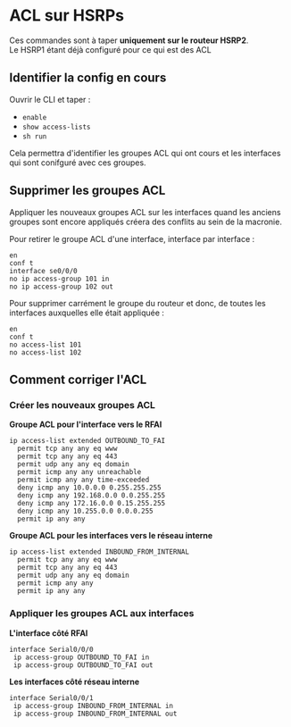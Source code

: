 # ACL sur HSRPs
Ces commandes sont à taper **uniquement sur le routeur HSRP2**.<br>
Le HSRP1 étant déjà configuré pour ce qui est des ACL

## Identifier la config en cours
Ouvrir le CLI et taper :
- `enable`
- `show access-lists`
- `sh run`

Cela permettra d'identifier les groupes ACL qui ont cours et les interfaces qui sont conifguré avec ces groupes.

## Supprimer les groupes ACL
Appliquer les nouveaux groupes ACL sur les interfaces quand les anciens groupes sont encore appliqués créera des conflits au sein de la macronie.

Pour retirer le groupe ACL d'une interface, interface par interface : 
```
en
conf t
interface se0/0/0
no ip access-group 101 in
no ip access-group 102 out
```
Pour supprimer carrément le groupe du routeur et donc, de toutes les interfaces auxquelles elle était appliquée : 
```
en
conf t
no access-list 101
no access-list 102
```


## Comment corriger l'ACL

### Créer les nouveaux groupes ACL

**Groupe ACL pour l'interface vers le RFAI**
```
ip access-list extended OUTBOUND_TO_FAI
  permit tcp any any eq www
  permit tcp any any eq 443
  permit udp any any eq domain
  permit icmp any any unreachable
  permit icmp any any time-exceeded
  deny icmp any 10.0.0.0 0.255.255.255
  deny icmp any 192.168.0.0 0.0.255.255
  deny icmp any 172.16.0.0 0.15.255.255
  deny icmp any 10.255.0.0 0.0.0.255
  permit ip any any

```
**Groupe ACL pour les interfaces vers le réseau interne**

```
ip access-list extended INBOUND_FROM_INTERNAL
  permit tcp any any eq www
  permit tcp any any eq 443
  permit udp any any eq domain
  permit icmp any any
  permit ip any any
```

### Appliquer les groupes ACL aux interfaces
**L'interface côté RFAI**
```
interface Serial0/0/0
 ip access-group OUTBOUND_TO_FAI in
 ip access-group OUTBOUND_TO_FAI out
```

**Les interfaces côté réseau interne**
```
interface Serial0/0/1
 ip access-group INBOUND_FROM_INTERNAL in
 ip access-group INBOUND_FROM_INTERNAL out
```